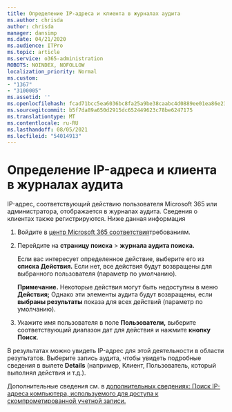 ```yaml
---
title: Определение IP-адреса и клиента в журналах аудита
ms.author: chrisda
author: chrisda
manager: dansimp
ms.date: 04/21/2020
ms.audience: ITPro
ms.topic: article
ms.service: o365-administration
ROBOTS: NOINDEX, NOFOLLOW
localization_priority: Normal
ms.custom:
- "1367"
- "3100005"
ms.assetid: ''
ms.openlocfilehash: fcad71bcc5ea6036bc8fa25a9be38caabc4d0889ee01ea86e23065333d5fce0a
ms.sourcegitcommit: b5f7da89a650d2915dc652449623c78be6247175
ms.translationtype: MT
ms.contentlocale: ru-RU
ms.lasthandoff: 08/05/2021
ms.locfileid: "54014913"
---
```

# <a name="identify-ip-address-and-client-in-audit-logs"></a>Определение IP-адреса и клиента в журналах аудита

IP-адрес, соответствующий действию пользователя Microsoft 365 или администратора, отображается в журналах аудита. Сведения о клиентах также регистрируются. Ниже данная информация

1. Войдите в [центр Microsoft 365 соответствия](https://protection.office.com/)требованиям.

2. Перейдите на **страницу поиска**  >  **журнала аудита поиска.**

   Если вас интересует определенное действие, выберите его из **списка Действия.** Если нет, все действия будут возвращены для выбранного пользователя (параметр по умолчанию).

   **Примечание.** Некоторые действия могут быть недоступны в меню **Действия;** Однако эти элементы аудита будут возвращены, если **выбраны результаты** показа для всех действий (параметр по умолчанию).

3. Укажите имя пользователя в поле **Пользователи,** выберите соответствующий диапазон дат для действия и нажмите **кнопку Поиск**.

В результатах можно увидеть IP-адрес для этой деятельности в области результатов. Выберите запись аудита, чтобы увидеть подробные сведения в вылете **Details** (например, Клиент, Пользователь, который выполнял действия и т.д.).

Дополнительные сведения см. в [дополнительных сведениях: Поиск IP-адреса компьютера, используемого для доступа к скомпрометированной учетной записи.](/microsoft-365/compliance/auditing-troubleshooting-scenarios#find-the-ip-address-of-the-computer-used-to-access-a-compromised-account)
